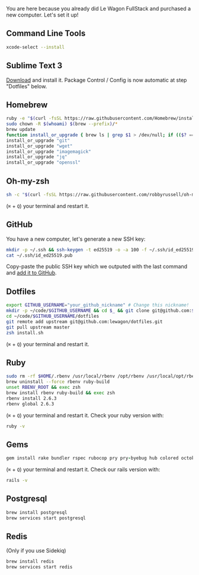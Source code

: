 You are here because you already did Le Wagon FullStack and purchased a new computer. Let's set it up!

## Command Line Tools

```bash
xcode-select --install
```

## Sublime Text 3

[Download](http://www.sublimetext.com/3) and install it. Package Control / Config is now automatic at step "Dotfiles" below.

## Homebrew

```bash
ruby -e "$(curl -fsSL https://raw.githubusercontent.com/Homebrew/install/master/install)"
sudo chown -R $(whoami) $(brew --prefix)/*
brew update
function install_or_upgrade { brew ls | grep $1 > /dev/null; if (($? == 0)); then brew upgrade $1; else brew install $1; fi }
install_or_upgrade "git"
install_or_upgrade "wget"
install_or_upgrade "imagemagick"
install_or_upgrade "jq"
install_or_upgrade "openssl"
```

## Oh-my-zsh

```bash
sh -c "$(curl -fsSL https://raw.githubusercontent.com/robbyrussell/oh-my-zsh/master/tools/install.sh)"
```

(`⌘` + `Q`) your terminal and restart it.

## GitHub

You have a new computer, let's generate a new SSH key:

```bash
mkdir -p ~/.ssh && ssh-keygen -t ed25519 -o -a 100 -f ~/.ssh/id_ed25519 -C "TYPE_YOUR_EMAIL@HERE.com"
cat ~/.ssh/id_ed25519.pub
```

Copy-paste the public SSH key which we outputed with the last command and [add it to GitHub](https://github.com/settings/ssh).

## Dotfiles

```bash
export GITHUB_USERNAME="your_github_nickname" # Change this nickname!
mkdir -p ~/code/$GITHUB_USERNAME && cd $_ && git clone git@github.com:$GITHUB_USERNAME/dotfiles.git
cd ~/code/$GITHUB_USERNAME/dotfiles
git remote add upstream git@github.com:lewagon/dotfiles.git
git pull upstream master
zsh install.sh
```

(`⌘` + `Q`) your terminal and restart it.

## Ruby

```bash
sudo rm -rf $HOME/.rbenv /usr/local/rbenv /opt/rbenv /usr/local/opt/rbenv
brew uninstall --force rbenv ruby-build
unset RBENV_ROOT && exec zsh
brew install rbenv ruby-build && exec zsh
rbenv install 2.6.3
rbenv global 2.6.3
```

(`⌘` + `Q`) your terminal and restart it. Check your ruby version with:

```bash
ruby -v
```

## Gems

```ruby
gem install rake bundler rspec rubocop pry pry-byebug hub colored octokit rails
```

(`⌘` + `Q`) your terminal and restart it. Check our rails version with:

```bash
rails -v
```

## Postgresql

```bash
brew install postgresql
brew services start postgresql
```

## Redis

(Only if you use Sidekiq)

```bash
brew install redis
brew services start redis
```

